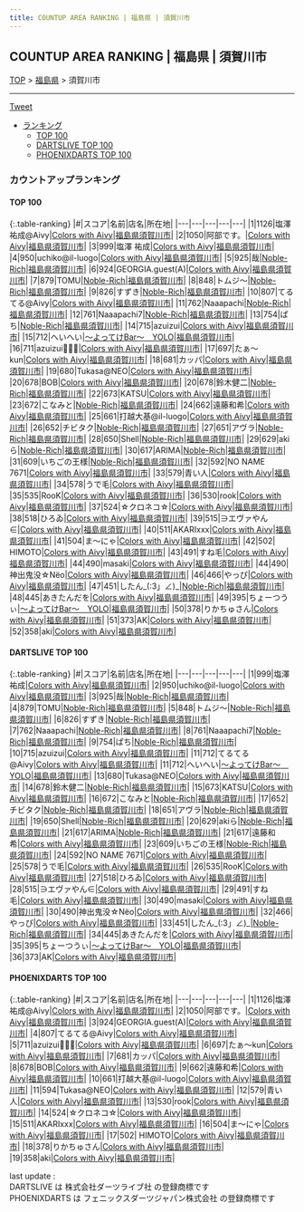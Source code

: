 ```yaml
---
title: COUNTUP AREA RANKING | 福島県 | 須賀川市
---
```

## COUNTUP AREA RANKING | 福島県 | 須賀川市

[TOP](/darts/rank/) > [福島県](/darts/rank/福島県/) > 須賀川市

___

<a href="https://twitter.com/share?ref_src=twsrc%5Etfw" data-text="COUNTUP AREA RANKING | 福島県須賀川市" class="twitter-share-button" data-hashtags="DARTSLIVE,PHOENIXDARTS,darts,ダーツ" data-show-count="false">Tweet</a>

* [ランキング](#カウントアップランキング)
    * [TOP 100](#top-100)
    * [DARTSLIVE TOP 100](#dartslive-top-100)
    * [PHOENIXDARTS TOP 100](#phoenixdarts-top-100)

### カウントアップランキング

#### TOP 100



{:.table-ranking}
|#|スコア|名前|店名|所在地|
|---|---|---|---|---|
|1|1126|<span class="rank-name-pd">塩澤 祐成@Aivy</span>|<a href="https://vs.phoenixdarts.com/jp/shop/shopDetailInfo/s_73788?s_seq=73788">Colors with Aivy</a>|<a href="/darts/rank/福島県/須賀川市">福島県須賀川市</a>|
|2|1050|<span class="rank-name-pd">阿部です。</span>|<a href="https://vs.phoenixdarts.com/jp/shop/shopDetailInfo/s_73788?s_seq=73788">Colors with Aivy</a>|<a href="/darts/rank/福島県/須賀川市">福島県須賀川市</a>|
|3|999|<span class="rank-name-dl">塩澤 祐成</span>|<a href="https://search.dartslive.com/jp/shop/22704f772447927a0d9b047a20a7ba1e">Colors with Aivy</a>|<a href="/darts/rank/福島県/須賀川市">福島県須賀川市</a>|
|4|950|<span class="rank-name-dl">uchiko@il-luogo</span>|<a href="https://search.dartslive.com/jp/shop/22704f772447927a0d9b047a20a7ba1e">Colors with Aivy</a>|<a href="/darts/rank/福島県/須賀川市">福島県須賀川市</a>|
|5|925|<span class="rank-name-dl">哉</span>|<a href="https://search.dartslive.com/jp/shop/c86b755d597614380d9b047a20a7ba1e">Noble-Rich</a>|<a href="/darts/rank/福島県/須賀川市">福島県須賀川市</a>|
|6|924|<span class="rank-name-pd">GEORGIA.guest(A)</span>|<a href="https://vs.phoenixdarts.com/jp/shop/shopDetailInfo/s_73788?s_seq=73788">Colors with Aivy</a>|<a href="/darts/rank/福島県/須賀川市">福島県須賀川市</a>|
|7|879|<span class="rank-name-dl">TOMU</span>|<a href="https://search.dartslive.com/jp/shop/c86b755d597614380d9b047a20a7ba1e">Noble-Rich</a>|<a href="/darts/rank/福島県/須賀川市">福島県須賀川市</a>|
|8|848|<span class="rank-name-dl">トムジ～</span>|<a href="https://search.dartslive.com/jp/shop/c86b755d597614380d9b047a20a7ba1e">Noble-Rich</a>|<a href="/darts/rank/福島県/須賀川市">福島県須賀川市</a>|
|9|826|<span class="rank-name-dl">すずき</span>|<a href="https://search.dartslive.com/jp/shop/c86b755d597614380d9b047a20a7ba1e">Noble-Rich</a>|<a href="/darts/rank/福島県/須賀川市">福島県須賀川市</a>|
|10|807|<span class="rank-name-pd">てるてる@Aivy</span>|<a href="https://vs.phoenixdarts.com/jp/shop/shopDetailInfo/s_73788?s_seq=73788">Colors with Aivy</a>|<a href="/darts/rank/福島県/須賀川市">福島県須賀川市</a>|
|11|762|<span class="rank-name-dl">Naaapachi</span>|<a href="https://search.dartslive.com/jp/shop/c86b755d597614380d9b047a20a7ba1e">Noble-Rich</a>|<a href="/darts/rank/福島県/須賀川市">福島県須賀川市</a>|
|12|761|<span class="rank-name-dl">Naaapachi7</span>|<a href="https://search.dartslive.com/jp/shop/c86b755d597614380d9b047a20a7ba1e">Noble-Rich</a>|<a href="/darts/rank/福島県/須賀川市">福島県須賀川市</a>|
|13|754|<span class="rank-name-dl">ぱち</span>|<a href="https://search.dartslive.com/jp/shop/c86b755d597614380d9b047a20a7ba1e">Noble-Rich</a>|<a href="/darts/rank/福島県/須賀川市">福島県須賀川市</a>|
|14|715|<span class="rank-name-dl">azuizui</span>|<a href="https://search.dartslive.com/jp/shop/22704f772447927a0d9b047a20a7ba1e">Colors with Aivy</a>|<a href="/darts/rank/福島県/須賀川市">福島県須賀川市</a>|
|15|712|<span class="rank-name-dl">へいへい</span>|<a href="https://search.dartslive.com/jp/shop/68d7fcc9e3cd7b4d0d9b047a20a7ba1e">～よってけBar～　YOLO</a>|<a href="/darts/rank/福島県/須賀川市">福島県須賀川市</a>|
|16|711|<span class="rank-name-pd">azuizui‪‪ꪔ̤̫‬</span>|<a href="https://vs.phoenixdarts.com/jp/shop/shopDetailInfo/s_73788?s_seq=73788">Colors with Aivy</a>|<a href="/darts/rank/福島県/須賀川市">福島県須賀川市</a>|
|17|697|<span class="rank-name-pd">たぁ～kun</span>|<a href="https://vs.phoenixdarts.com/jp/shop/shopDetailInfo/s_73788?s_seq=73788">Colors with Aivy</a>|<a href="/darts/rank/福島県/須賀川市">福島県須賀川市</a>|
|18|681|<span class="rank-name-pd">カッパ</span>|<a href="https://vs.phoenixdarts.com/jp/shop/shopDetailInfo/s_73788?s_seq=73788">Colors with Aivy</a>|<a href="/darts/rank/福島県/須賀川市">福島県須賀川市</a>|
|19|680|<span class="rank-name-dl">Tukasa@NEO</span>|<a href="https://search.dartslive.com/jp/shop/22704f772447927a0d9b047a20a7ba1e">Colors with Aivy</a>|<a href="/darts/rank/福島県/須賀川市">福島県須賀川市</a>|
|20|678|<span class="rank-name-pd">BOB</span>|<a href="https://vs.phoenixdarts.com/jp/shop/shopDetailInfo/s_73788?s_seq=73788">Colors with Aivy</a>|<a href="/darts/rank/福島県/須賀川市">福島県須賀川市</a>|
|20|678|<span class="rank-name-dl">鈴木健二</span>|<a href="https://search.dartslive.com/jp/shop/c86b755d597614380d9b047a20a7ba1e">Noble-Rich</a>|<a href="/darts/rank/福島県/須賀川市">福島県須賀川市</a>|
|22|673|<span class="rank-name-dl">KATSU</span>|<a href="https://search.dartslive.com/jp/shop/22704f772447927a0d9b047a20a7ba1e">Colors with Aivy</a>|<a href="/darts/rank/福島県/須賀川市">福島県須賀川市</a>|
|23|672|<span class="rank-name-dl">こなみと</span>|<a href="https://search.dartslive.com/jp/shop/c86b755d597614380d9b047a20a7ba1e">Noble-Rich</a>|<a href="/darts/rank/福島県/須賀川市">福島県須賀川市</a>|
|24|662|<span class="rank-name-pd">遠藤和希</span>|<a href="https://vs.phoenixdarts.com/jp/shop/shopDetailInfo/s_73788?s_seq=73788">Colors with Aivy</a>|<a href="/darts/rank/福島県/須賀川市">福島県須賀川市</a>|
|25|661|<span class="rank-name-pd">打越大基@il-luogo</span>|<a href="https://vs.phoenixdarts.com/jp/shop/shopDetailInfo/s_73788?s_seq=73788">Colors with Aivy</a>|<a href="/darts/rank/福島県/須賀川市">福島県須賀川市</a>|
|26|652|<span class="rank-name-dl">チビタク</span>|<a href="https://search.dartslive.com/jp/shop/c86b755d597614380d9b047a20a7ba1e">Noble-Rich</a>|<a href="/darts/rank/福島県/須賀川市">福島県須賀川市</a>|
|27|651|<span class="rank-name-dl">アヴラ</span>|<a href="https://search.dartslive.com/jp/shop/c86b755d597614380d9b047a20a7ba1e">Noble-Rich</a>|<a href="/darts/rank/福島県/須賀川市">福島県須賀川市</a>|
|28|650|<span class="rank-name-dl">Shell</span>|<a href="https://search.dartslive.com/jp/shop/c86b755d597614380d9b047a20a7ba1e">Noble-Rich</a>|<a href="/darts/rank/福島県/須賀川市">福島県須賀川市</a>|
|29|629|<span class="rank-name-dl">akiら</span>|<a href="https://search.dartslive.com/jp/shop/c86b755d597614380d9b047a20a7ba1e">Noble-Rich</a>|<a href="/darts/rank/福島県/須賀川市">福島県須賀川市</a>|
|30|617|<span class="rank-name-dl">ARIMA</span>|<a href="https://search.dartslive.com/jp/shop/c86b755d597614380d9b047a20a7ba1e">Noble-Rich</a>|<a href="/darts/rank/福島県/須賀川市">福島県須賀川市</a>|
|31|609|<span class="rank-name-dl">いちごの王様</span>|<a href="https://search.dartslive.com/jp/shop/c86b755d597614380d9b047a20a7ba1e">Noble-Rich</a>|<a href="/darts/rank/福島県/須賀川市">福島県須賀川市</a>|
|32|592|<span class="rank-name-dl">NO NAME 7671</span>|<a href="https://search.dartslive.com/jp/shop/22704f772447927a0d9b047a20a7ba1e">Colors with Aivy</a>|<a href="/darts/rank/福島県/須賀川市">福島県須賀川市</a>|
|33|579|<span class="rank-name-pd">青い人</span>|<a href="https://vs.phoenixdarts.com/jp/shop/shopDetailInfo/s_73788?s_seq=73788">Colors with Aivy</a>|<a href="/darts/rank/福島県/須賀川市">福島県須賀川市</a>|
|34|578|<span class="rank-name-dl">うで毛</span>|<a href="https://search.dartslive.com/jp/shop/22704f772447927a0d9b047a20a7ba1e">Colors with Aivy</a>|<a href="/darts/rank/福島県/須賀川市">福島県須賀川市</a>|
|35|535|<span class="rank-name-dl">RooK</span>|<a href="https://search.dartslive.com/jp/shop/22704f772447927a0d9b047a20a7ba1e">Colors with Aivy</a>|<a href="/darts/rank/福島県/須賀川市">福島県須賀川市</a>|
|36|530|<span class="rank-name-pd">rook</span>|<a href="https://vs.phoenixdarts.com/jp/shop/shopDetailInfo/s_73788?s_seq=73788">Colors with Aivy</a>|<a href="/darts/rank/福島県/須賀川市">福島県須賀川市</a>|
|37|524|<span class="rank-name-pd">☆クロネコ☆</span>|<a href="https://vs.phoenixdarts.com/jp/shop/shopDetailInfo/s_73788?s_seq=73788">Colors with Aivy</a>|<a href="/darts/rank/福島県/須賀川市">福島県須賀川市</a>|
|38|518|<span class="rank-name-dl">ひろゐ</span>|<a href="https://search.dartslive.com/jp/shop/22704f772447927a0d9b047a20a7ba1e">Colors with Aivy</a>|<a href="/darts/rank/福島県/須賀川市">福島県須賀川市</a>|
|39|515|<span class="rank-name-dl">∋エヴァやん∈</span>|<a href="https://search.dartslive.com/jp/shop/22704f772447927a0d9b047a20a7ba1e">Colors with Aivy</a>|<a href="/darts/rank/福島県/須賀川市">福島県須賀川市</a>|
|40|511|<span class="rank-name-pd">AKARIxxx</span>|<a href="https://vs.phoenixdarts.com/jp/shop/shopDetailInfo/s_73788?s_seq=73788">Colors with Aivy</a>|<a href="/darts/rank/福島県/須賀川市">福島県須賀川市</a>|
|41|504|<span class="rank-name-pd">ま～にゃ</span>|<a href="https://vs.phoenixdarts.com/jp/shop/shopDetailInfo/s_73788?s_seq=73788">Colors with Aivy</a>|<a href="/darts/rank/福島県/須賀川市">福島県須賀川市</a>|
|42|502|<span class="rank-name-pd"> HIMOTO</span>|<a href="https://vs.phoenixdarts.com/jp/shop/shopDetailInfo/s_73788?s_seq=73788">Colors with Aivy</a>|<a href="/darts/rank/福島県/須賀川市">福島県須賀川市</a>|
|43|491|<span class="rank-name-dl">すね毛</span>|<a href="https://search.dartslive.com/jp/shop/22704f772447927a0d9b047a20a7ba1e">Colors with Aivy</a>|<a href="/darts/rank/福島県/須賀川市">福島県須賀川市</a>|
|44|490|<span class="rank-name-dl">masaki</span>|<a href="https://search.dartslive.com/jp/shop/22704f772447927a0d9b047a20a7ba1e">Colors with Aivy</a>|<a href="/darts/rank/福島県/須賀川市">福島県須賀川市</a>|
|44|490|<span class="rank-name-dl">神出鬼没☆Νёο</span>|<a href="https://search.dartslive.com/jp/shop/22704f772447927a0d9b047a20a7ba1e">Colors with Aivy</a>|<a href="/darts/rank/福島県/須賀川市">福島県須賀川市</a>|
|46|466|<span class="rank-name-dl">やっぴ</span>|<a href="https://search.dartslive.com/jp/shop/22704f772447927a0d9b047a20a7ba1e">Colors with Aivy</a>|<a href="/darts/rank/福島県/須賀川市">福島県須賀川市</a>|
|47|451|<span class="rank-name-dl">したん_(:3」∠)_</span>|<a href="https://search.dartslive.com/jp/shop/c86b755d597614380d9b047a20a7ba1e">Noble-Rich</a>|<a href="/darts/rank/福島県/須賀川市">福島県須賀川市</a>|
|48|445|<span class="rank-name-dl">あきたんだを</span>|<a href="https://search.dartslive.com/jp/shop/22704f772447927a0d9b047a20a7ba1e">Colors with Aivy</a>|<a href="/darts/rank/福島県/須賀川市">福島県須賀川市</a>|
|49|395|<span class="rank-name-dl">ちょーつうぃ</span>|<a href="https://search.dartslive.com/jp/shop/68d7fcc9e3cd7b4d0d9b047a20a7ba1e">～よってけBar～　YOLO</a>|<a href="/darts/rank/福島県/須賀川市">福島県須賀川市</a>|
|50|378|<span class="rank-name-pd">りかちゅさん</span>|<a href="https://vs.phoenixdarts.com/jp/shop/shopDetailInfo/s_73788?s_seq=73788">Colors with Aivy</a>|<a href="/darts/rank/福島県/須賀川市">福島県須賀川市</a>|
|51|373|<span class="rank-name-dl">AK</span>|<a href="https://search.dartslive.com/jp/shop/22704f772447927a0d9b047a20a7ba1e">Colors with Aivy</a>|<a href="/darts/rank/福島県/須賀川市">福島県須賀川市</a>|
|52|358|<span class="rank-name-pd">aki</span>|<a href="https://vs.phoenixdarts.com/jp/shop/shopDetailInfo/s_73788?s_seq=73788">Colors with Aivy</a>|<a href="/darts/rank/福島県/須賀川市">福島県須賀川市</a>|


#### DARTSLIVE TOP 100



{:.table-ranking}
|#|スコア|名前|店名|所在地|
|---|---|---|---|---|
|1|999|<span class="rank-name-dl">塩澤 祐成</span>|<a href="https://search.dartslive.com/jp/shop/22704f772447927a0d9b047a20a7ba1e">Colors with Aivy</a>|<a href="/darts/rank/福島県/須賀川市">福島県須賀川市</a>|
|2|950|<span class="rank-name-dl">uchiko@il-luogo</span>|<a href="https://search.dartslive.com/jp/shop/22704f772447927a0d9b047a20a7ba1e">Colors with Aivy</a>|<a href="/darts/rank/福島県/須賀川市">福島県須賀川市</a>|
|3|925|<span class="rank-name-dl">哉</span>|<a href="https://search.dartslive.com/jp/shop/c86b755d597614380d9b047a20a7ba1e">Noble-Rich</a>|<a href="/darts/rank/福島県/須賀川市">福島県須賀川市</a>|
|4|879|<span class="rank-name-dl">TOMU</span>|<a href="https://search.dartslive.com/jp/shop/c86b755d597614380d9b047a20a7ba1e">Noble-Rich</a>|<a href="/darts/rank/福島県/須賀川市">福島県須賀川市</a>|
|5|848|<span class="rank-name-dl">トムジ～</span>|<a href="https://search.dartslive.com/jp/shop/c86b755d597614380d9b047a20a7ba1e">Noble-Rich</a>|<a href="/darts/rank/福島県/須賀川市">福島県須賀川市</a>|
|6|826|<span class="rank-name-dl">すずき</span>|<a href="https://search.dartslive.com/jp/shop/c86b755d597614380d9b047a20a7ba1e">Noble-Rich</a>|<a href="/darts/rank/福島県/須賀川市">福島県須賀川市</a>|
|7|762|<span class="rank-name-dl">Naaapachi</span>|<a href="https://search.dartslive.com/jp/shop/c86b755d597614380d9b047a20a7ba1e">Noble-Rich</a>|<a href="/darts/rank/福島県/須賀川市">福島県須賀川市</a>|
|8|761|<span class="rank-name-dl">Naaapachi7</span>|<a href="https://search.dartslive.com/jp/shop/c86b755d597614380d9b047a20a7ba1e">Noble-Rich</a>|<a href="/darts/rank/福島県/須賀川市">福島県須賀川市</a>|
|9|754|<span class="rank-name-dl">ぱち</span>|<a href="https://search.dartslive.com/jp/shop/c86b755d597614380d9b047a20a7ba1e">Noble-Rich</a>|<a href="/darts/rank/福島県/須賀川市">福島県須賀川市</a>|
|10|715|<span class="rank-name-dl">azuizui</span>|<a href="https://search.dartslive.com/jp/shop/22704f772447927a0d9b047a20a7ba1e">Colors with Aivy</a>|<a href="/darts/rank/福島県/須賀川市">福島県須賀川市</a>|
|11|712|<span class="rank-name-dl">てるてる@Aivy</span>|<a href="https://search.dartslive.com/jp/shop/22704f772447927a0d9b047a20a7ba1e">Colors with Aivy</a>|<a href="/darts/rank/福島県/須賀川市">福島県須賀川市</a>|
|11|712|<span class="rank-name-dl">へいへい</span>|<a href="https://search.dartslive.com/jp/shop/68d7fcc9e3cd7b4d0d9b047a20a7ba1e">～よってけBar～　YOLO</a>|<a href="/darts/rank/福島県/須賀川市">福島県須賀川市</a>|
|13|680|<span class="rank-name-dl">Tukasa@NEO</span>|<a href="https://search.dartslive.com/jp/shop/22704f772447927a0d9b047a20a7ba1e">Colors with Aivy</a>|<a href="/darts/rank/福島県/須賀川市">福島県須賀川市</a>|
|14|678|<span class="rank-name-dl">鈴木健二</span>|<a href="https://search.dartslive.com/jp/shop/c86b755d597614380d9b047a20a7ba1e">Noble-Rich</a>|<a href="/darts/rank/福島県/須賀川市">福島県須賀川市</a>|
|15|673|<span class="rank-name-dl">KATSU</span>|<a href="https://search.dartslive.com/jp/shop/22704f772447927a0d9b047a20a7ba1e">Colors with Aivy</a>|<a href="/darts/rank/福島県/須賀川市">福島県須賀川市</a>|
|16|672|<span class="rank-name-dl">こなみと</span>|<a href="https://search.dartslive.com/jp/shop/c86b755d597614380d9b047a20a7ba1e">Noble-Rich</a>|<a href="/darts/rank/福島県/須賀川市">福島県須賀川市</a>|
|17|652|<span class="rank-name-dl">チビタク</span>|<a href="https://search.dartslive.com/jp/shop/c86b755d597614380d9b047a20a7ba1e">Noble-Rich</a>|<a href="/darts/rank/福島県/須賀川市">福島県須賀川市</a>|
|18|651|<span class="rank-name-dl">アヴラ</span>|<a href="https://search.dartslive.com/jp/shop/c86b755d597614380d9b047a20a7ba1e">Noble-Rich</a>|<a href="/darts/rank/福島県/須賀川市">福島県須賀川市</a>|
|19|650|<span class="rank-name-dl">Shell</span>|<a href="https://search.dartslive.com/jp/shop/c86b755d597614380d9b047a20a7ba1e">Noble-Rich</a>|<a href="/darts/rank/福島県/須賀川市">福島県須賀川市</a>|
|20|629|<span class="rank-name-dl">akiら</span>|<a href="https://search.dartslive.com/jp/shop/c86b755d597614380d9b047a20a7ba1e">Noble-Rich</a>|<a href="/darts/rank/福島県/須賀川市">福島県須賀川市</a>|
|21|617|<span class="rank-name-dl">ARIMA</span>|<a href="https://search.dartslive.com/jp/shop/c86b755d597614380d9b047a20a7ba1e">Noble-Rich</a>|<a href="/darts/rank/福島県/須賀川市">福島県須賀川市</a>|
|21|617|<span class="rank-name-dl">遠藤和希</span>|<a href="https://search.dartslive.com/jp/shop/22704f772447927a0d9b047a20a7ba1e">Colors with Aivy</a>|<a href="/darts/rank/福島県/須賀川市">福島県須賀川市</a>|
|23|609|<span class="rank-name-dl">いちごの王様</span>|<a href="https://search.dartslive.com/jp/shop/c86b755d597614380d9b047a20a7ba1e">Noble-Rich</a>|<a href="/darts/rank/福島県/須賀川市">福島県須賀川市</a>|
|24|592|<span class="rank-name-dl">NO NAME 7671</span>|<a href="https://search.dartslive.com/jp/shop/22704f772447927a0d9b047a20a7ba1e">Colors with Aivy</a>|<a href="/darts/rank/福島県/須賀川市">福島県須賀川市</a>|
|25|578|<span class="rank-name-dl">うで毛</span>|<a href="https://search.dartslive.com/jp/shop/22704f772447927a0d9b047a20a7ba1e">Colors with Aivy</a>|<a href="/darts/rank/福島県/須賀川市">福島県須賀川市</a>|
|26|535|<span class="rank-name-dl">RooK</span>|<a href="https://search.dartslive.com/jp/shop/22704f772447927a0d9b047a20a7ba1e">Colors with Aivy</a>|<a href="/darts/rank/福島県/須賀川市">福島県須賀川市</a>|
|27|518|<span class="rank-name-dl">ひろゐ</span>|<a href="https://search.dartslive.com/jp/shop/22704f772447927a0d9b047a20a7ba1e">Colors with Aivy</a>|<a href="/darts/rank/福島県/須賀川市">福島県須賀川市</a>|
|28|515|<span class="rank-name-dl">∋エヴァやん∈</span>|<a href="https://search.dartslive.com/jp/shop/22704f772447927a0d9b047a20a7ba1e">Colors with Aivy</a>|<a href="/darts/rank/福島県/須賀川市">福島県須賀川市</a>|
|29|491|<span class="rank-name-dl">すね毛</span>|<a href="https://search.dartslive.com/jp/shop/22704f772447927a0d9b047a20a7ba1e">Colors with Aivy</a>|<a href="/darts/rank/福島県/須賀川市">福島県須賀川市</a>|
|30|490|<span class="rank-name-dl">masaki</span>|<a href="https://search.dartslive.com/jp/shop/22704f772447927a0d9b047a20a7ba1e">Colors with Aivy</a>|<a href="/darts/rank/福島県/須賀川市">福島県須賀川市</a>|
|30|490|<span class="rank-name-dl">神出鬼没☆Νёο</span>|<a href="https://search.dartslive.com/jp/shop/22704f772447927a0d9b047a20a7ba1e">Colors with Aivy</a>|<a href="/darts/rank/福島県/須賀川市">福島県須賀川市</a>|
|32|466|<span class="rank-name-dl">やっぴ</span>|<a href="https://search.dartslive.com/jp/shop/22704f772447927a0d9b047a20a7ba1e">Colors with Aivy</a>|<a href="/darts/rank/福島県/須賀川市">福島県須賀川市</a>|
|33|451|<span class="rank-name-dl">したん_(:3」∠)_</span>|<a href="https://search.dartslive.com/jp/shop/c86b755d597614380d9b047a20a7ba1e">Noble-Rich</a>|<a href="/darts/rank/福島県/須賀川市">福島県須賀川市</a>|
|34|445|<span class="rank-name-dl">あきたんだを</span>|<a href="https://search.dartslive.com/jp/shop/22704f772447927a0d9b047a20a7ba1e">Colors with Aivy</a>|<a href="/darts/rank/福島県/須賀川市">福島県須賀川市</a>|
|35|395|<span class="rank-name-dl">ちょーつうぃ</span>|<a href="https://search.dartslive.com/jp/shop/68d7fcc9e3cd7b4d0d9b047a20a7ba1e">～よってけBar～　YOLO</a>|<a href="/darts/rank/福島県/須賀川市">福島県須賀川市</a>|
|36|373|<span class="rank-name-dl">AK</span>|<a href="https://search.dartslive.com/jp/shop/22704f772447927a0d9b047a20a7ba1e">Colors with Aivy</a>|<a href="/darts/rank/福島県/須賀川市">福島県須賀川市</a>|


#### PHOENIXDARTS TOP 100



{:.table-ranking}
|#|スコア|名前|店名|所在地|
|---|---|---|---|---|
|1|1126|<span class="rank-name-pd">塩澤 祐成@Aivy</span>|<a href="https://vs.phoenixdarts.com/jp/shop/shopDetailInfo/s_73788?s_seq=73788">Colors with Aivy</a>|<a href="/darts/rank/福島県/須賀川市">福島県須賀川市</a>|
|2|1050|<span class="rank-name-pd">阿部です。</span>|<a href="https://vs.phoenixdarts.com/jp/shop/shopDetailInfo/s_73788?s_seq=73788">Colors with Aivy</a>|<a href="/darts/rank/福島県/須賀川市">福島県須賀川市</a>|
|3|924|<span class="rank-name-pd">GEORGIA.guest(A)</span>|<a href="https://vs.phoenixdarts.com/jp/shop/shopDetailInfo/s_73788?s_seq=73788">Colors with Aivy</a>|<a href="/darts/rank/福島県/須賀川市">福島県須賀川市</a>|
|4|807|<span class="rank-name-pd">てるてる@Aivy</span>|<a href="https://vs.phoenixdarts.com/jp/shop/shopDetailInfo/s_73788?s_seq=73788">Colors with Aivy</a>|<a href="/darts/rank/福島県/須賀川市">福島県須賀川市</a>|
|5|711|<span class="rank-name-pd">azuizui‪‪ꪔ̤̫‬</span>|<a href="https://vs.phoenixdarts.com/jp/shop/shopDetailInfo/s_73788?s_seq=73788">Colors with Aivy</a>|<a href="/darts/rank/福島県/須賀川市">福島県須賀川市</a>|
|6|697|<span class="rank-name-pd">たぁ～kun</span>|<a href="https://vs.phoenixdarts.com/jp/shop/shopDetailInfo/s_73788?s_seq=73788">Colors with Aivy</a>|<a href="/darts/rank/福島県/須賀川市">福島県須賀川市</a>|
|7|681|<span class="rank-name-pd">カッパ</span>|<a href="https://vs.phoenixdarts.com/jp/shop/shopDetailInfo/s_73788?s_seq=73788">Colors with Aivy</a>|<a href="/darts/rank/福島県/須賀川市">福島県須賀川市</a>|
|8|678|<span class="rank-name-pd">BOB</span>|<a href="https://vs.phoenixdarts.com/jp/shop/shopDetailInfo/s_73788?s_seq=73788">Colors with Aivy</a>|<a href="/darts/rank/福島県/須賀川市">福島県須賀川市</a>|
|9|662|<span class="rank-name-pd">遠藤和希</span>|<a href="https://vs.phoenixdarts.com/jp/shop/shopDetailInfo/s_73788?s_seq=73788">Colors with Aivy</a>|<a href="/darts/rank/福島県/須賀川市">福島県須賀川市</a>|
|10|661|<span class="rank-name-pd">打越大基@il-luogo</span>|<a href="https://vs.phoenixdarts.com/jp/shop/shopDetailInfo/s_73788?s_seq=73788">Colors with Aivy</a>|<a href="/darts/rank/福島県/須賀川市">福島県須賀川市</a>|
|11|594|<span class="rank-name-pd">Tukasa@NEO</span>|<a href="https://vs.phoenixdarts.com/jp/shop/shopDetailInfo/s_73788?s_seq=73788">Colors with Aivy</a>|<a href="/darts/rank/福島県/須賀川市">福島県須賀川市</a>|
|12|579|<span class="rank-name-pd">青い人</span>|<a href="https://vs.phoenixdarts.com/jp/shop/shopDetailInfo/s_73788?s_seq=73788">Colors with Aivy</a>|<a href="/darts/rank/福島県/須賀川市">福島県須賀川市</a>|
|13|530|<span class="rank-name-pd">rook</span>|<a href="https://vs.phoenixdarts.com/jp/shop/shopDetailInfo/s_73788?s_seq=73788">Colors with Aivy</a>|<a href="/darts/rank/福島県/須賀川市">福島県須賀川市</a>|
|14|524|<span class="rank-name-pd">☆クロネコ☆</span>|<a href="https://vs.phoenixdarts.com/jp/shop/shopDetailInfo/s_73788?s_seq=73788">Colors with Aivy</a>|<a href="/darts/rank/福島県/須賀川市">福島県須賀川市</a>|
|15|511|<span class="rank-name-pd">AKARIxxx</span>|<a href="https://vs.phoenixdarts.com/jp/shop/shopDetailInfo/s_73788?s_seq=73788">Colors with Aivy</a>|<a href="/darts/rank/福島県/須賀川市">福島県須賀川市</a>|
|16|504|<span class="rank-name-pd">ま～にゃ</span>|<a href="https://vs.phoenixdarts.com/jp/shop/shopDetailInfo/s_73788?s_seq=73788">Colors with Aivy</a>|<a href="/darts/rank/福島県/須賀川市">福島県須賀川市</a>|
|17|502|<span class="rank-name-pd"> HIMOTO</span>|<a href="https://vs.phoenixdarts.com/jp/shop/shopDetailInfo/s_73788?s_seq=73788">Colors with Aivy</a>|<a href="/darts/rank/福島県/須賀川市">福島県須賀川市</a>|
|18|378|<span class="rank-name-pd">りかちゅさん</span>|<a href="https://vs.phoenixdarts.com/jp/shop/shopDetailInfo/s_73788?s_seq=73788">Colors with Aivy</a>|<a href="/darts/rank/福島県/須賀川市">福島県須賀川市</a>|
|19|358|<span class="rank-name-pd">aki</span>|<a href="https://vs.phoenixdarts.com/jp/shop/shopDetailInfo/s_73788?s_seq=73788">Colors with Aivy</a>|<a href="/darts/rank/福島県/須賀川市">福島県須賀川市</a>|


<div class="footer border-top border-gray-light mt-5 pt-3 text-right text-gray">
    last update : <span style="font-weight: italic" id="foot_last_modified"></span><br />
    DARTSLIVE は 株式会社ダーツライブ社 の登録商標です<br />
    PHOENIXDARTS は フェニックスダーツジャパン株式会社 の登録商標です<br />
</div>

<script src="https://cdnjs.cloudflare.com/ajax/libs/jquery.tablesorter/2.31.3/js/jquery.tablesorter.min.js" integrity="sha512-qzgd5cYSZcosqpzpn7zF2ZId8f/8CHmFKZ8j7mU4OUXTNRd5g+ZHBPsgKEwoqxCtdQvExE5LprwwPAgoicguNg==" crossorigin="anonymous" referrerpolicy="no-referrer"></script>
<link rel="stylesheet" href="https://cdnjs.cloudflare.com/ajax/libs/jquery.tablesorter/2.31.3/css/theme.default.min.css" integrity="sha512-wghhOJkjQX0Lh3NSWvNKeZ0ZpNn+SPVXX1Qyc9OCaogADktxrBiBdKGDoqVUOyhStvMBmJQ8ZdMHiR3wuEq8+w==" crossorigin="anonymous" referrerpolicy="no-referrer" />
<script>
$(function() {
    $(".table-ranking").tablesorter({sortList:[[0, 0]]});
    $("#foot_last_modified").text(formatDate(new Date(document.lastModified), 'yyyy-MM-dd HH:mm:ss'));
});
</script>

<script async src="https://platform.twitter.com/widgets.js" charset="utf-8"></script>